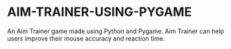 # AIM-TRAINER-USING-PYGAME


An Aim Trainer game made using Python and Pygame. Aim Trainer can help users improve their mouse accuracy and reaction time.
